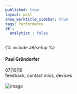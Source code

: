 ```yaml
---
published: true
layout: post
show_worktitle_sidebar: true
tags: Performance
JB :
  analytics : false
---
```


{% include JB/setup %}




<p>
<h4>Paul Gründorfer</h4>
07|10|16
<br />
feedback, contact mics, devices
<br /><br />
<img src="{{ site.url }}/images/cabaret_poulet_small.jpg" alt="image">
<br /><br />


</p>



